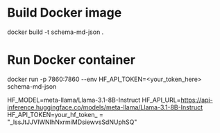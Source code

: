 # Build Docker image

docker build -t schema-md-json .

# Run Docker container

docker run -p 7860:7860 --env HF_API_TOKEN=<your_token_here> schema-md-json


HF_MODEL=meta-llama/Llama-3.1-8B-Instruct
HF_API_URL=https://api-inference.huggingface.co/models/meta-llama/Llama-3.1-8B-Instruct
HF_API_TOKEN=your_hf_token_    = "_lssJtJJVIWNIhNxrmiMDsiewvsSdNUphSQ"



